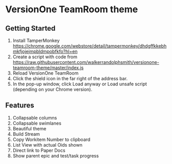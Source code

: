 # VersionOne TeamRoom theme

## Getting Started
1. Install TamperMonkey https://chrome.google.com/webstore/detail/tampermonkey/dhdgffkkebhmkfjojejmpbldmpobfkfo?hl=en
2. Create a script with code from https://raw.githubusercontent.com/walkerrandolphsmith/versionone-teamroom-theme/master/index.js
3. Reload VersionOne TeamRoom
4. Click the shield icon in the far right of the address bar.
5. In the pop-up window, click Load anyway or Load unsafe script (depending on your Chrome version).

## Features
1. Collapsable columns
1. Collapsable swimlanes
1. Beautiful theme
1. Build Stream
1. Copy Workitem Number to clipboard
1. List View with actual Oids shown
1. Direct link to Paper Docs
1. Show parent epic and test/task progress
